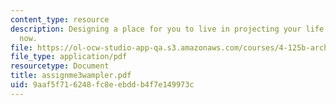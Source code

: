 ```yaml
---
content_type: resource
description: Designing a place for you to live in projecting your life ten years from
  now.
file: https://ol-ocw-studio-app-qa.s3.amazonaws.com/courses/4-125b-architecture-studio-building-in-landscapes-fall-2005/9aaf5f716248fc8eebddb4f7e149973c_assignme3wampler.pdf
file_type: application/pdf
resourcetype: Document
title: assignme3wampler.pdf
uid: 9aaf5f71-6248-fc8e-ebdd-b4f7e149973c
---
```

